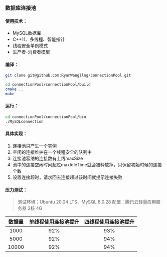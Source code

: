 ### 数据库连接池
#### 使用技术：
- MySQL数据库
- C++11、多线程、智能指针
- 线程安全单例模式
- 生产者-消费者模型
#### 编译：
```Bash
git clone git@github.com:RyanWangllng/connectionPool.git

cd connectionPool/connectionPool/build
cmake ..
make
```
#### 运行：
```Bash
cd connectionPool/connectionPool/bin
./MySQLconnection
```
#### 具体实现：
1. 连接池只产生一个实例
2. 空闲的连接维护在一个线程安全的队列中
3. 连接池容纳的连接数有上线maxSize
4. 池中的连接空闲时间超过maxIdleTime就会被释放掉，只保留初始时候的连接个数
5. 设置连接超时，请求回去连接超过该时间就提示连接失败
#### 压力测试：
> 测试环境：Ubuntu 20.04 LTS、MySQL 8.0.28
配置：腾讯云轻量应用服务器 2核 4G

|数据量|单线程使用连接池提升|四线程使用连接池提升|
|:-:|:-:|:-:|  
|1000 |92% |93%|
|5000|92%|94%|
|10000|92%|94%|